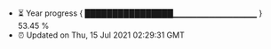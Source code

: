 - ⏳ Year progress { ████████████████▁▁▁▁▁▁▁▁▁▁▁▁▁▁ } 53.45 %
- ⏰ Updated on Thu, 15 Jul 2021 02:29:31 GMT

